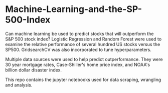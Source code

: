 # Machine-Learning-and-the-SP-500-Index

Can machine learning be used to predict stocks that will outperform the S&P 500 stock index?  Logistic Regression and Random Forest were used to examine the relative performance of several hundred US stocks versus the SP500.  GridsearchCV was also incorporated to tune hyperparameters.  

Multiple data sources were used to help predict outperformance.  They were 30 year mortgage rates, Case-Shiller's home price index, and NOAA's billion dollar disaster index.

This repo contains the jupyter notebooks used for data scraping, wrangling and analysis.  

